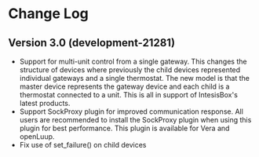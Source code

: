 # Change Log

## Version 3.0 (development-21281)

* Support for multi-unit control from a single gateway. This changes the structure of devices where previously the child devices represented individual gateways and a single thermostat. The new model is that the master device represents the gateway device and each child is a thermostat connected to a unit. This is all in support of IntesisBox's latest products.
* Support SockProxy plugin for improved communication response. All users are recommended to install the SockProxy plugin when using this plugin for best performance. This plugin is available for Vera and openLuup.
* Fix use of set_failure() on child devices
